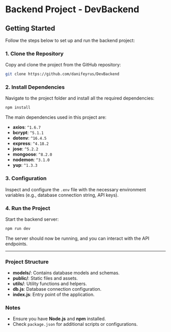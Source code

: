 # Backend Project - DevBackend

## Getting Started

Follow the steps below to set up and run the backend project:

### 1. Clone the Repository
Copy and clone the project from the GitHub repository:
```bash
git clone https://github.com/danifeyrus/DevBackend
```

### 2. Install Dependencies
Navigate to the project folder and install all the required dependencies:
```bash
npm install
```
The main dependencies used in this project are:
- **axios**: `^1.6.7`
- **bcrypt**: `^5.1.1`
- **dotenv**: `^16.4.5`
- **express**: `^4.18.2`
- **jose**: `^5.2.2`
- **mongoose**: `^8.2.0`
- **nodemon**: `^3.1.0`
- **yup**: `^1.3.3`

### 3. Configuration
Inspect and configure the `.env` file with the necessary environment variables (e.g., database connection string, API keys).

### 4. Run the Project
Start the backend server:
```bash
npm run dev
```

The server should now be running, and you can interact with the API endpoints.

---

### Project Structure
- **models/**: Contains database models and schemas.
- **public/**: Static files and assets.
- **utils/**: Utility functions and helpers.
- **db.js**: Database connection configuration.
- **index.js**: Entry point of the application.

### Notes
- Ensure you have **Node.js** and **npm** installed.
- Check `package.json` for additional scripts or configurations.
